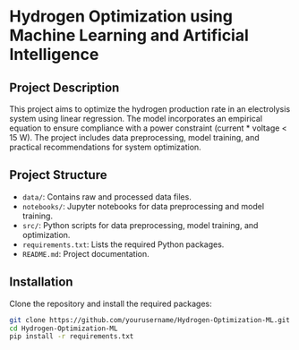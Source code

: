 # Hydrogen Optimization using Machine Learning and Artificial Intelligence

## Project Description
This project aims to optimize the hydrogen production rate in an electrolysis system using linear regression. The model incorporates an empirical equation to ensure compliance with a power constraint (current * voltage < 15 W). The project includes data preprocessing, model training, and practical recommendations for system optimization.

## Project Structure
- `data/`: Contains raw and processed data files.
- `notebooks/`: Jupyter notebooks for data preprocessing and model training.
- `src/`: Python scripts for data preprocessing, model training, and optimization.
- `requirements.txt`: Lists the required Python packages.
- `README.md`: Project documentation.

## Installation
Clone the repository and install the required packages:

```sh
git clone https://github.com/yourusername/Hydrogen-Optimization-ML.git
cd Hydrogen-Optimization-ML
pip install -r requirements.txt
